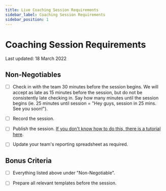 ```yaml
---
title: Live Coaching Session Requirements
sidebar_label: Coaching Session Requirements
sidebar_position: 1
---
```


# Coaching Session Requirements

Last updated: 18 March 2022

## Non-Negotiables

- [ ] Check in with the team 30 minutes before the session begins. We will accept as late as 15 minutes before the session, but do not be consistently late checking in. Say how many minutes until the session begins (ie. 25 minutes until session = "Hey guys, session in 25 mins. See you soon!").

- [ ] Record the session.

- [ ] Publish the session. [If you don't know how to do this, there is a tutorial here](../publishing-recorded-sessions.md).

- [ ] Update your team's reporting spreadsheet as required.

## Bonus Criteria

- [ ] Everything listed above under "Non-Negotiable".

- [ ] Prepare all relevant templates before the session.
